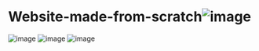 # Website-made-from-scratch![image](https://user-images.githubusercontent.com/79872179/113218326-2e705300-9234-11eb-863b-ddf4a86f1f81.png)
![image](https://user-images.githubusercontent.com/79872179/113218339-34663400-9234-11eb-8481-2481249e8482.png)
![image](https://user-images.githubusercontent.com/79872179/113218346-3af4ab80-9234-11eb-93bc-202fb758680d.png)
![image](https://user-images.githubusercontent.com/79872179/113218358-4051f600-9234-11eb-9bce-3b802fdcd2ab.png)
